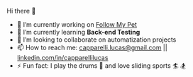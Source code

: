  Hi there 👋

- 🔭 I’m currently working on [Follow My Pet](https://follow-my-pet.herokuapp.com/)
- 🌱 I’m currently learning **Back-end Testing**
- 👯 I’m looking to collaborate on automatization projects
- 📫 How to reach me: capparelli.lucas@gmail.com ||  [linkedin.com/in/capparellilucas](https://www.linkedin.com/in/capparellilucas)
- ⚡ Fun fact: I play the drums 🥁 and love sliding sports 🏄‍  🏂
